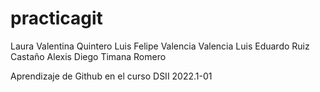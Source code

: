 # practicagit
Laura Valentina Quintero
Luis Felipe Valencia Valencia
Luis Eduardo Ruiz Castaño
Alexis Diego Timana Romero

Aprendizaje de Github en el curso DSII 2022.1-01
